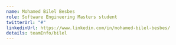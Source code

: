 ```yaml
---
name: Mohamed Bilel Besbes
role: Software Engineering Masters student
twitterUrl: "#"
linkedinUrl: https://www.linkedin.com/in/mohamed-bilel-besbes/
details: teamInfo/bilel
---
```

